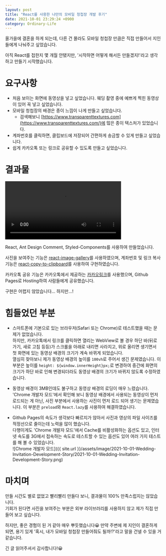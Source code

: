 ```yaml
---
layout: post
title: "React를 사용한 나만의 모바일 청첩장 개발 후기"
date: 2021-10-01 23:29:24 +0900
category: Ordinary-Life
---
```


올가을에 결혼을 하게 되는데, 다른 건 몰라도 모바일 청첩장 만큼은 직접 만들어서 지인들에게 나눠주고 싶었습니다.

아직 React를 접한지 몇 개월 안됐지만, '시작하면 어떻게 해서든 만들겠지!'라고 생각하고 만들기 시작했습니다.

# 요구사항

- 처음 보이는 화면에 동영상을 넣고 싶었습니다. 웨딩 촬영 중에 예쁘게 찍힌 동영상이 있어 꼭 넣고 싶었습니다.
- 모바일 청첩장의 배경은 종이 느낌이 나게 만들고 싶었습니다.
    - 검색해보니 [https://www.transparenttextures.com](https://www.transparenttextures.com/)에 많은 종이 텍스처가 있었습니다.
- 계좌번호를 클릭하면, 클립보드에 저장되어 간편하게 송금할 수 있게 만들고 싶었습니다.
- 쉽게 카카오톡 또는 링크로 공유할 수 있도록 만들고 싶었습니다.

# 결과물

<video style="width: 100%; max-width: 374px;" src="{{ site.url }}/assets/video/2021-10-01-Wedding-Invitation-Development-Story/2021-10-01-Wedding-Invitation-Development-Story.mp4" controls></video>

React, Ant Design Comment, Styled-Components를 사용하여 만들었습니다.

사진을 보여주는 기능은 [react-image-gallery](https://www.npmjs.com/package/react-image-gallery)를 사용하였으며, 계좌번호 및 링크 복사 기능은 [react-copy-to-clipboard](https://www.npmjs.com/package/react-copy-to-clipboard)를 사용하여 구현하였습니다.

카카오톡 공유 기능은 카카오톡에서 제공하는 [카카오링크](https://developers.kakao.com/docs/latest/ko/message/js-link)를 사용했으며, Github Pages로 Hosting하여 사람들에게 공유했습니다.

구현은 어렵지 않았습니다... 하지만...!

# 힘들었던 부분

- 스마트폰에 기본으로 있는 브라우저(Safari 또는 Chrome)로 테스트했을 때는 문제가 없었습니다.  
하지만, 카카오톡에서 링크를 클릭하면 열리는 WebView로 볼 경우 하단 바(뒤로 가기, 새로 고침 등등)가 스크롤을 아래로 내리면 사라지고, 위로 올리면 생기면서 첫 화면에 있는 동영상 배경의 크기가 계속 바뀌게 되었습니다.  
열심히 찾아보니 제가 동영상 배경의 높이를 `100vh`로 주어서 생긴 문제였습니다. 이 부분은 높이를 `height: ${window.innerHeight}px;`로 변경하여 중간에 화면의 크기가 하단 바로 인해 변경되더라도 동영상 배경의 크기가 바뀌지 않도록 수정하였습니다.

- 동영상 배경이 3MB인데도 불구하고 동영상 배경의 로딩이 매우 느렸습니다.  
'Chrome 개발자 모드'에서 확인해 보니 동영상 배경에서 사용되는 동영상이 먼저 로드되는 게 아닌, 사진 부분에서 사용하는 사진이 먼저 로드 되어 생기는 문제였습니다. 이 부분은 `preload`와 `React.lazy`를 사용하여 해결하였습니다.

- Github Pages의 속도가 생각보다 빠르지가 않아서 사진과 영상의 파일 사이즈를 적정선으로 줄이는데 노력을 많이 했습니다.  
다행이게도 'Chrome 개발자 모드'에서 Cache를 비활성화하는 옵션도 있고, 인터넷 속도를 3G에서 접속하는 속도로 테스트할 수 있는 옵션도 있어 여러 가지 테스트를 해 볼 수 있었습니다.  
![Chrome 개발자 모드]({{ site.url }}/assets/image/2021-10-01-Wedding-Invitation-Development-Story/2021-10-01-Wedding-Invitation-Development-Story.png)

# 마치며

만들 시간도 별로 없었고 빨리빨리 만들다 보니, 결과물이 100% 만족스럽지는 않았습니다.  
기회가 된다면 사진을 보여주는 부분은 외부 라이브러리를 사용하지 않고 제가 직접 만들어 보고 싶습니다.

하지만, 좋은 경험이 된 거 같아 매우 뿌듯했습니다😀
만약 주변에 제 지인이 결혼하게 되면, 용기 있게 '혹시, 내가 모바일 청첩장 만들어줘도 될까!?'라고 말을 건넬 수 있을 거 같습니다.

긴 글 읽어주셔서 감사합니다!😀